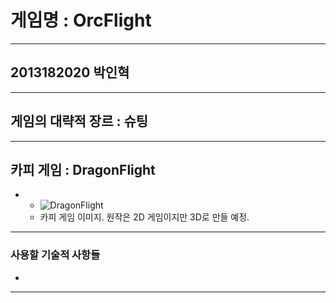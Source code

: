# 게임명 : OrcFlight

---

## 2013182020 박인혁

---

## 게임의 대략적 장르 : 슈팅

---

## 카피 게임 : DragonFlight

* 
	* ![DragonFlight](http://archivenew.vop.co.kr/images/cbc24610323de10a2370cbbdfc998a66/2012-12/22035443_1.jpg)
	* 카피 게임 이미지. 원작은 2D 게임이지만 3D로 만들 예정.

---

### 사용할 기술적 사항들

* 

---
